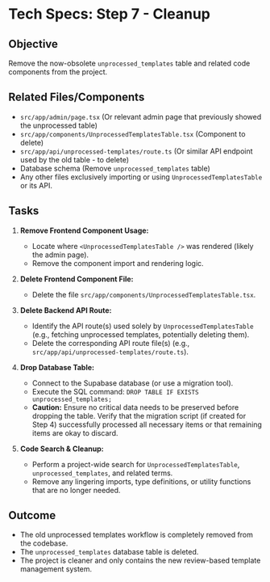 # Tech Specs: Step 7 - Cleanup

## Objective

Remove the now-obsolete `unprocessed_templates` table and related code components from the project.

## Related Files/Components

*   `src/app/admin/page.tsx` (Or relevant admin page that previously showed the unprocessed table)
*   `src/app/components/UnprocessedTemplatesTable.tsx` (Component to delete)
*   `src/app/api/unprocessed-templates/route.ts` (Or similar API endpoint used by the old table - to delete)
*   Database schema (Remove `unprocessed_templates` table)
*   Any other files exclusively importing or using `UnprocessedTemplatesTable` or its API.

## Tasks

1.  **Remove Frontend Component Usage:**
    *   Locate where `<UnprocessedTemplatesTable />` was rendered (likely the admin page).
    *   Remove the component import and rendering logic.

2.  **Delete Frontend Component File:**
    *   Delete the file `src/app/components/UnprocessedTemplatesTable.tsx`.

3.  **Delete Backend API Route:**
    *   Identify the API route(s) used solely by `UnprocessedTemplatesTable` (e.g., fetching unprocessed templates, potentially deleting them).
    *   Delete the corresponding API route file(s) (e.g., `src/app/api/unprocessed-templates/route.ts`).

4.  **Drop Database Table:**
    *   Connect to the Supabase database (or use a migration tool).
    *   Execute the SQL command: `DROP TABLE IF EXISTS unprocessed_templates;`
    *   **Caution:** Ensure no critical data needs to be preserved before dropping the table. Verify that the migration script (if created for Step 4) successfully processed all necessary items or that remaining items are okay to discard.

5.  **Code Search & Cleanup:**
    *   Perform a project-wide search for `UnprocessedTemplatesTable`, `unprocessed_templates`, and related terms.
    *   Remove any lingering imports, type definitions, or utility functions that are no longer needed.

## Outcome

*   The old unprocessed templates workflow is completely removed from the codebase.
*   The `unprocessed_templates` database table is deleted.
*   The project is cleaner and only contains the new review-based template management system. 